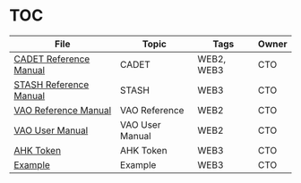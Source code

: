 # TOC

File | Topic | Tags | Owner
---|---|---|---
[CADET Reference Manual](<MD/CADET Reference Manual.md>) | CADET | WEB2, WEB3 | CTO
[STASH Reference Manual](<MD/STASH Reference Manual.md>) | STASH | WEB3 | CTO
[VAO Reference Manual](<MD/VAO Reference Manual.md>) | VAO Reference | WEB2 | CTO
[VAO User Manual](<MD/VAO User Manual.md>) | VAO User Manual | WEB2 | CTO
[AHK Token](<MD/AHK Token.md>) | AHK Token | WEB3 | CTO
[Example](<MD/Example.md>) | Example | WEB3 | CTO